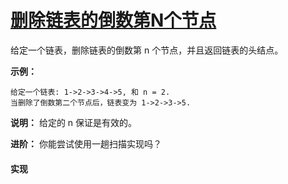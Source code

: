 # [删除链表的倒数第N个节点](https://leetcode-cn.com/problems/remove-nth-node-from-end-of-list/description/)

给定一个链表，删除链表的倒数第 n 个节点，并且返回链表的头结点。

**示例：**
```
给定一个链表: 1->2->3->4->5, 和 n = 2.
当删除了倒数第二个节点后，链表变为 1->2->3->5.
```

**说明：**
给定的 n 保证是有效的。

**进阶：**
你能尝试使用一趟扫描实现吗？

#### 实现
